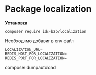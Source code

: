 # Package localization

**Установка**
```
composer require ids-b2b/localization
```

Необходимо добавит в env файл
```
LOCALIZATION_URL=
REDIS_HOST_FOR_LOCALIZATION=
REDIS_PORT_FOR_LOCALIZATION=
```



composer dumpautoload